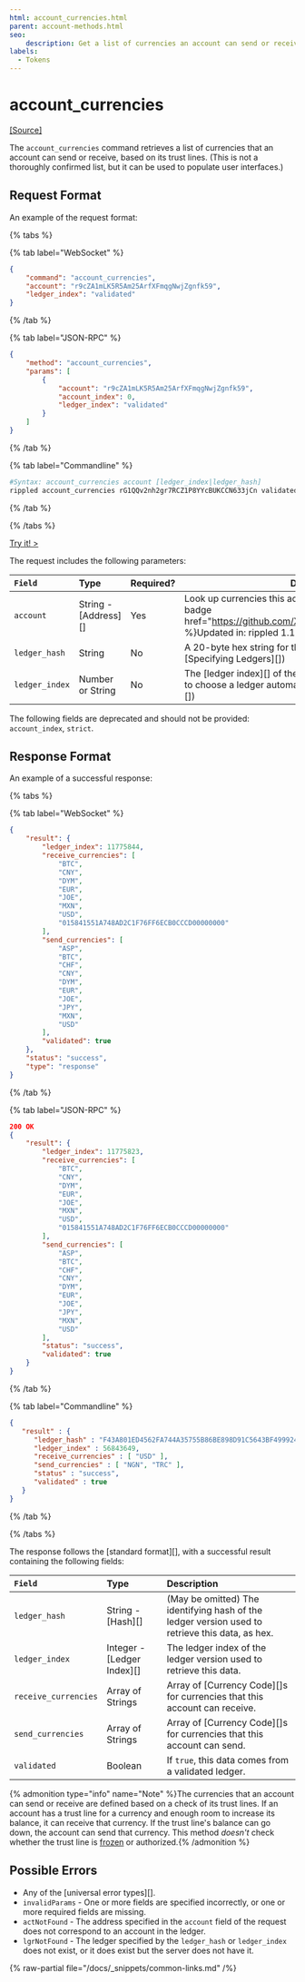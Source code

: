 ```yaml
---
html: account_currencies.html
parent: account-methods.html
seo:
    description: Get a list of currencies an account can send or receive.
labels:
  - Tokens
---
```

# account_currencies
[[Source]](https://github.com/XRPLF/rippled/blob/df966a9ac6dd986585ecccb206aff24452e41a30/src/ripple/rpc/handlers/AccountCurrencies.cpp "Source")

The `account_currencies` command retrieves a list of currencies that an account can send or receive, based on its trust lines. (This is not a thoroughly confirmed list, but it can be used to populate user interfaces.)

## Request Format
An example of the request format:

{% tabs %}

{% tab label="WebSocket" %}
```json
{
    "command": "account_currencies",
    "account": "r9cZA1mLK5R5Am25ArfXFmqgNwjZgnfk59",
    "ledger_index": "validated"
}
```
{% /tab %}

{% tab label="JSON-RPC" %}
```json
{
    "method": "account_currencies",
    "params": [
        {
            "account": "r9cZA1mLK5R5Am25ArfXFmqgNwjZgnfk59",
            "account_index": 0,
            "ledger_index": "validated"
        }
    ]
}
```
{% /tab %}

{% tab label="Commandline" %}
```sh
#Syntax: account_currencies account [ledger_index|ledger_hash]
rippled account_currencies rG1QQv2nh2gr7RCZ1P8YYcBUKCCN633jCn validated
```
{% /tab %}

{% /tabs %}

[Try it! >](/resources/dev-tools/websocket-api-tool#account_currencies)

The request includes the following parameters:

| `Field`        | Type                 | Required? | Description |
|:---------------|:---------------------|:----------|-------------|
| `account`      | String - [Address][] | Yes       | Look up currencies this account can send or receive. {% badge href="https://github.com/XRPLF/rippled/releases/tag/1.11.0" %}Updated in: rippled 1.11.0{% /badge %} |
| `ledger_hash`  | String               | No        | A 20-byte hex string for the ledger version to use. (See [Specifying Ledgers][]) |
| `ledger_index` | Number or String     | No        | The [ledger index][] of the ledger to use, or a shortcut string to choose a ledger automatically. (See [Specifying Ledgers][]) |

The following fields are deprecated and should not be provided: `account_index`, `strict`.

## Response Format

An example of a successful response:

{% tabs %}

{% tab label="WebSocket" %}
```json
{
    "result": {
        "ledger_index": 11775844,
        "receive_currencies": [
            "BTC",
            "CNY",
            "DYM",
            "EUR",
            "JOE",
            "MXN",
            "USD",
            "015841551A748AD2C1F76FF6ECB0CCCD00000000"
        ],
        "send_currencies": [
            "ASP",
            "BTC",
            "CHF",
            "CNY",
            "DYM",
            "EUR",
            "JOE",
            "JPY",
            "MXN",
            "USD"
        ],
        "validated": true
    },
    "status": "success",
    "type": "response"
}
```
{% /tab %}

{% tab label="JSON-RPC" %}
```json
200 OK
{
    "result": {
        "ledger_index": 11775823,
        "receive_currencies": [
            "BTC",
            "CNY",
            "DYM",
            "EUR",
            "JOE",
            "MXN",
            "USD",
            "015841551A748AD2C1F76FF6ECB0CCCD00000000"
        ],
        "send_currencies": [
            "ASP",
            "BTC",
            "CHF",
            "CNY",
            "DYM",
            "EUR",
            "JOE",
            "JPY",
            "MXN",
            "USD"
        ],
        "status": "success",
        "validated": true
    }
}
```
{% /tab %}

{% tab label="Commandline" %}
```json
{
   "result" : {
      "ledger_hash" : "F43A801ED4562FA744A35755B86BE898D91C5643BF499924EA3C69491B8C28D1",
      "ledger_index" : 56843649,
      "receive_currencies" : [ "USD" ],
      "send_currencies" : [ "NGN", "TRC" ],
      "status" : "success",
      "validated" : true
   }
}
```
{% /tab %}

{% /tabs %}

The response follows the [standard format][], with a successful result containing the following fields:

| `Field`              | Type                       | Description              |
|:---------------------|:---------------------------|:-------------------------|
| `ledger_hash`        | String - [Hash][]          | (May be omitted) The identifying hash of the ledger version used to retrieve this data, as hex. |
| `ledger_index`       | Integer - [Ledger Index][] | The ledger index of the ledger version used to retrieve this data. |
| `receive_currencies` | Array of Strings           | Array of [Currency Code][]s for currencies that this account can receive. |
| `send_currencies`    | Array of Strings           | Array of [Currency Code][]s for currencies that this account can send. |
| `validated`          | Boolean                    | If `true`, this data comes from a validated ledger. |

{% admonition type="info" name="Note" %}The currencies that an account can send or receive are defined based on a check of its trust lines. If an account has a trust line for a currency and enough room to increase its balance, it can receive that currency. If the trust line's balance can go down, the account can send that currency. This method _doesn't_ check whether the trust line is [frozen](../../../../concepts/tokens/fungible-tokens/freezes.md) or authorized.{% /admonition %}

## Possible Errors

* Any of the [universal error types][].
* `invalidParams` - One or more fields are specified incorrectly, or one or more required fields are missing.
* `actNotFound` - The address specified in the `account` field of the request does not correspond to an account in the ledger.
* `lgrNotFound` - The ledger specified by the `ledger_hash` or `ledger_index` does not exist, or it does exist but the server does not have it.

{% raw-partial file="/docs/_snippets/common-links.md" /%}
